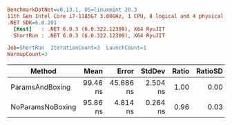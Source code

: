 ``` ini

BenchmarkDotNet=v0.13.1, OS=linuxmint 20.3
11th Gen Intel Core i7-1185G7 3.00GHz, 1 CPU, 8 logical and 4 physical cores
.NET SDK=6.0.201
  [Host]   : .NET 6.0.3 (6.0.322.12309), X64 RyuJIT
  ShortRun : .NET 6.0.3 (6.0.322.12309), X64 RyuJIT

Job=ShortRun  IterationCount=3  LaunchCount=1  
WarmupCount=3  

```
|           Method |     Mean |     Error |   StdDev | Ratio | RatioSD |
|----------------- |---------:|----------:|---------:|------:|--------:|
|  ParamsAndBoxing | 99.46 ns | 45.686 ns | 2.504 ns |  1.00 |    0.00 |
| NoParamsNoBoxing | 95.86 ns |  4.814 ns | 0.264 ns |  0.96 |    0.03 |
